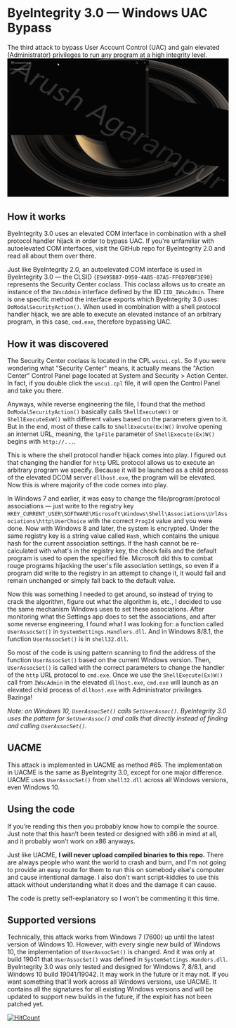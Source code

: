 ﻿# ByeIntegrity 3.0 — Windows UAC Bypass
The third attack to bypass User Account Control (UAC) and gain elevated (Administrator) privileges to run any program at a high integrity level.
![](example.gif)

## How it works
ByeIntegrity 3.0 uses an elevated COM interface in combination with a shell protocol handler hijack in order to bypass UAC. If you're unfamiliar with autoelevated COM interfaces, visit the GitHub repo for ByeIntegrity 2.0 and read all about them over there.

Just like ByeIntegrity 2.0, an autoelevated COM interface is used in ByeIntegrity 3.0 — the CLSID `{E9495B87-D950-4AB5-87A5-FF6D70BF3E90}` represents the Security Center coclass. This coclass allows us to create an instance of the `IWscAdmin` interface defined by the IID `IID_IWscAdmin`. There is one specific method the interface exports which ByeIntegrity 3.0 uses: `DoModalSecurityAction()`. When used in combination with a shell protocol handler hijack, we are able to execute an elevated instance of an arbitrary program, in this case, `cmd.exe`, therefore bypassing UAC.

## How it was discovered
The Security Center coclass is located in the CPL `wscui.cpl`. So if you were wondering what "Security Center" means, it actually means the "Action Center" Control Panel page located at System and Security > Action Center. In fact, if you double click the `wscui.cpl` file, it will open the Control Panel and take you there.

Anyways, while reverse engineering the file, I found that the method `DoModalSecurityAction()` basically calls `ShellExecuteW()` or `ShellExecuteExW()` with different values based on the parameters given to it. But in the end, most of these calls to `ShellExecute(Ex)W()` involve opening an internet URL, meaning, the `lpFile` parameter of `ShellExecute(Ex)W()` begins with `http://...`.

This is where the shell protocol handler hijack comes into play. I figured out that changing the handler for `http` URL protocol allows us to execute an arbitrary program we specify. Because it will be launched as a child process of the elevated DCOM server `dllhost.exe`, the program will be elevated. Now this is where majority of the code comes into play.

In Windows 7 and earlier, it was easy to change the file/program/protocol associations — just write to the registry key `HKEY_CURRENT_USER\SOFTWARE\Microsoft\Windows\Shell\Associations\UrlAssociations\http\UserChoice` with the correct `ProgId` value and you were done. Now with Windows 8 and later, the system is encrypted. Under the same registry key is a string value called `Hash`, which contains the unique hash for the current association settings. If the hash cannot be re-calculated with what's in the registry key, the check fails and the default program is used to open the specified file. Microsoft did this to combat rouge programs hijacking the user's file association settings, so even if a program did write to the registry in an attempt to change it, it would fail and remain unchanged or simply fall back to the default value.

Now this was something I needed to get around, so instead of trying to crack the algorithm, figure out what the algorithm is, etc., I decided to use the same mechanism Windows uses to set these associations. After monitoring what the Settings app does to set the associations, and after some reverse engineering, I found what I was looking for: a function called `UserAssocSet()` in `SystemSettings.Handlers.dll`. And in Windows 8/8.1, the function `UserAssocSet()` is in `shell32.dll`.

So most of the code is using pattern scanning to find the address of the function `UserAssocSet()` based on the current Windows version. Then, `UserAssocSet()` is called with the correct parameters to change the handler of the `http` URL protocol to `cmd.exe`. Once we use the `ShellExecute(Ex)W()` call from `IWscAdmin` in the elevated `dllhost.exe`, `cmd.exe` will launch as an elevated child process of `dllhost.exe` with Administrator privileges. Bazinga!

*Note: on Windows 10, `UserAssocSet()` calls `SetUserAssoc()`. ByeIntegrity 3.0 uses the pattern for `SetUserAssoc()` and calls that directly instead of finding and calling `UserAssocSet()`.*

## UACME
This attack is implemented in UACME as method #65. The implementation in UACME is the same as ByeIntegrity 3.0, except for one major difference. UACME uses `UserAssocSet()` from `shell32.dll` across all Windows versions, even Windows 10.

## Using the code
If you’re reading this then you probably know how to compile the source. Just note that this hasn’t been tested or designed with x86 in mind at all, and it probably won’t work on x86 anyways.

Just like UACME,  **I will never upload compiled binaries to this repo.**  There are always people who want the world to crash and burn, and I'm not going to provide an easy route for them to run this on somebody else's computer and cause intentional damage. I also don't want script-kiddies to use this attack without understanding what it does and the damage it can cause.

The code is pretty self-explanatory so I won't be commenting it this time.

## Supported versions

Technically, this attack works from Windows 7 (7600) up until the latest version of Windows 10. However, with every single new build of Windows 10, the implementation of `UserAssocSet()` is changed. And it was only at build 19041 that `UserAssocSet()` was defined in `SystemSettings.Handers.dll`. ByeIntegrity 3.0 was only tested and designed for Windows 7, 8/8.1, and Windows 10 build 19041/19042. It may work in the future or it may not. If you want something that'll work across all Windows versions, use UACME. It contains all the signatures for all existing Windows versions and will be updated to support new builds in the future, if the exploit has not been patched yet.

[![HitCount](http://hits.dwyl.com/AzAgarampur/byeintegrity3-uac.svg)](http://hits.dwyl.com/AzAgarampur/byeintegrity3-uac)
